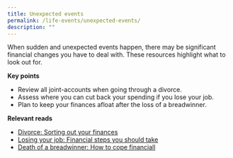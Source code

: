 ```yaml
---
title: Unexpected events
permalink: /life-events/unexpected-events/
description: ""
---
```

When sudden and unexpected events happen, there may be significant financial changes you have to deal with. These resources highlight what to look out for.

**Key points**

*   Review all joint-accounts when going through a divorce.
*   Assess where you can cut back your spending if you lose your job.
*   Plan to keep your finances afloat after the loss of a breadwinner.

**Relevant reads**

* [Divorce: Sorting out your finances](https://www.moneysense.gov.sg/articles/2018/10/divorce-sorting-out-your-finances)
* [Losing your job: Financial steps you should take](https://www.moneysense.gov.sg/articles/2018/10/losing-your-job-financial-steps-you-should-take)
* [Death of a breadwinner: How to cope financiall](https://www.moneysense.gov.sg/articles/2018/10/death-of-a-breadwinner-how-to-cope-financially)